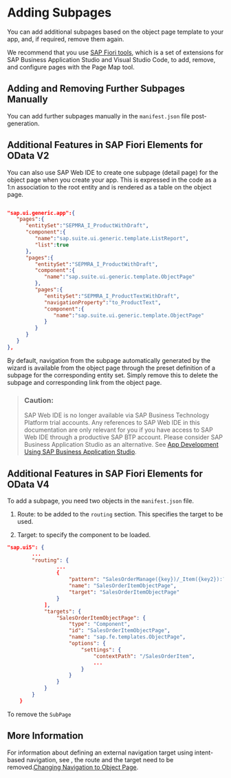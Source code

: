 <!-- loio5d49e31cd38048bc9557179cdc453e86 -->

# Adding Subpages

You can add additional subpages based on the object page template to your app, and, if required, remove them again.

We recommend that you use [SAP Fiori tools](https://help.sap.com/viewer/product/SAP_FIORI_tools/Latest/en-US), which is a set of extensions for SAP Business Application Studio and Visual Studio Code, to add, remove, and configure pages with the Page Map tool.



<a name="loio5d49e31cd38048bc9557179cdc453e86__section_aqf_fpr_1mb"/>

## Adding and Removing Further Subpages Manually

You can add further subpages manually in the `manifest.json` file post-generation.



<a name="loio5d49e31cd38048bc9557179cdc453e86__section_yg2_j1k_ctb"/>

## Additional Features in SAP Fiori Elements for OData V2

You can also use SAP Web IDE to create one subpage \(detail page\) for the object page when you create your app. This is expressed in the code as a 1:n association to the root entity and is rendered as a table on the object page.

```json

"sap.ui.generic.app":{
   "pages":{
      "entitySet":"SEPMRA_I_ProductWithDraft",
      "component":{
         "name":"sap.suite.ui.generic.template.ListReport",
         "list":true
      },
      "pages":{
         "entitySet":"SEPMRA_I_ProductWithDraft",
         "component":{
            "name":"sap.suite.ui.generic.template.ObjectPage"
         },
         "pages":{
            "entitySet":"SEPMRA_I_ProductTextWithDraft",
            "navigationProperty":"to_ProductText",
            "component":{
               "name":"sap.suite.ui.generic.template.ObjectPage"
            }
         }
      }
   }
},
```

By default, navigation from the subpage automatically generated by the wizard is available from the object page through the preset definition of a subpage for the corresponding entity set. Simply remove this to delete the subpage and corresponding link from the object page.

> ### Caution:  
> SAP Web IDE is no longer available via SAP Business Technology Platform trial accounts. Any references to SAP Web IDE in this documentation are only relevant for you if you have access to SAP Web IDE through a productive SAP BTP account. Please consider SAP Business Application Studio as an alternative. See [App Development Using SAP Business Application Studio](../05_Developing_Apps/app-development-using-sap-business-application-studio-6bbad66.md).



<a name="loio5d49e31cd38048bc9557179cdc453e86__section_c4c_k1k_ctb"/>

## Additional Features in SAP Fiori Elements for OData V4

To add a subpage, you need two objects in the `manifest.json` file.

1.  Route: to be added to the `routing` section. This specifies the target to be used.

2.  Target: to specify the component to be loaded.


```json
"sap.ui5": {
        ...
        "routing": {
                ...
                {
                    "pattern": "SalesOrderManage({key})/_Item({key2}):?query:",
                    "name": "SalesOrderItemObjectPage",
                    "target": "SalesOrderItemObjectPage"
                }
            ],
            "targets": {
                "SalesOrderItemObjectPage": {
                    "type": "Component",
                    "id": "SalesOrderItemObjectPage",
                    "name": "sap.fe.templates.ObjectPage",
                    "options": {
                        "settings": {
                            "contextPath": "/SalesOrderItem",
                            ...
                        }
                    }
                }
            }
        }
    }

```

To remove the `SubPage`



<a name="loio5d49e31cd38048bc9557179cdc453e86__section_tcd_xsm_bmb"/>

## More Information

For information about defining an external navigation target using intent-based navigation, see , the route and the target need to be removed.[Changing Navigation to Object Page](changing-navigation-to-object-page-8bd546e.md).

